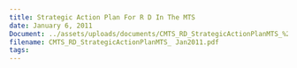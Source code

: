 ```yaml
---
title: Strategic Action Plan For R D In The MTS
date: January 6, 2011
Document: ../assets/uploads/documents/CMTS_RD_StrategicActionPlanMTS_%20Jan2011.pdf
filename: CMTS_RD_StrategicActionPlanMTS_ Jan2011.pdf
tags:
---
```

